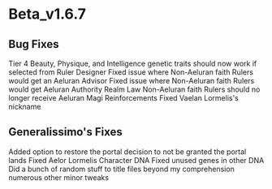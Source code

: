 # Beta_v1.6.7

## Bug Fixes
Tier 4 Beauty, Physique, and Intelligence genetic traits should now work if selected from Ruler Designer
Fixed issue where Non-Aeluran faith Rulers would get an Aeluran Advisor
Fixed issue where Non-Aeluran faith Rulers would get Aeluran Authority Realm Law
Non-Aeluran faith Rulers should no longer receive Aeluran Magi Reinforcements
Fixed Vaelan Lormelis's nickname

## Generalissimo's Fixes
Added option to restore the portal decision to not be granted the portal lands
Fixed Aelor Lormelis Character DNA
Fixed unused genes in other DNA
Did a bunch of random stuff to title files beyond my comprehension
numerous other minor tweaks